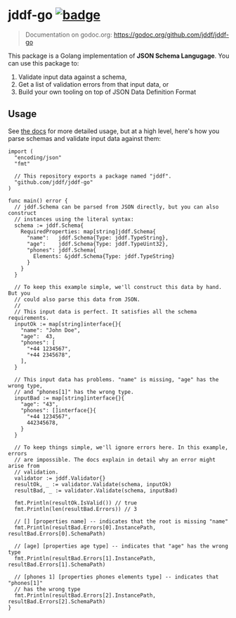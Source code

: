 # jddf-go [![badge]][docs]

> Documentation on godoc.org: https://godoc.org/github.com/jddf/jddf-go

This package is a Golang implementation of **JSON Schema Langugage**. You can
use this package to:

1. Validate input data against a schema,
2. Get a list of validation errors from that input data, or
3. Build your own tooling on top of JSON Data Definition Format

## Usage

See [the docs][docs] for more detailed usage, but at a high level, here's how
you parse schemas and validate input data against them:

```golang
import (
  "encoding/json"
  "fmt"

  // This repository exports a package named "jddf".
  "github.com/jddf/jddf-go"
)

func main() error {
  // jddf.Schema can be parsed from JSON directly, but you can also construct
  // instances using the literal syntax:
  schema := jddf.Schema{
    RequiredProperties: map[string]jddf.Schema{
      "name":   jddf.Schema{Type: jddf.TypeString},
      "age":    jddf.Schema{Type: jddf.TypeUint32},
      "phones": jddf.Schema{
        Elements: &jddf.Schema{Type: jddf.TypeString}
      }
    }
  }

  // To keep this example simple, we'll construct this data by hand. But you
  // could also parse this data from JSON.
  //
  // This input data is perfect. It satisfies all the schema requirements.
  inputOk := map[string]interface{}{
    "name": "John Doe",
    "age":  43,
    "phones": [
      "+44 1234567",
      "+44 2345678",
    ],
  }

  // This input data has problems. "name" is missing, "age" has the wrong type,
  // and "phones[1]" has the wrong type.
  inputBad := map[string]interface{}{
    "age": "43",
    "phones": []interface{}{
      "+44 1234567",
      442345678,
    }
  }

  // To keep things simple, we'll ignore errors here. In this example, errors
  // are impossible. The docs explain in detail why an error might arise from
  // validation.
  validator := jddf.Validator{}
  resultOk, _ := validator.Validate(schema, inputOk)
  resultBad, _ := validator.Validate(schema, inputBad)

  fmt.Println(resultOk.IsValid()) // true
  fmt.Println(len(resultBad.Errors)) // 3

  // [] [properties name] -- indicates that the root is missing "name"
  fmt.Println(resultBad.Errors[0].InstancePath, resultBad.Errors[0].SchemaPath)

  // [age] [properties age type] -- indicates that "age" has the wrong type
  fmt.Println(resultBad.Errors[1].InstancePath, resultBad.Errors[1].SchemaPath)

  // [phones 1] [properties phones elements type] -- indicates that "phones[1]"
  // has the wrong type
  fmt.Println(resultBad.Errors[2].InstancePath, resultBad.Errors[2].SchemaPath)
}
```

[badge]: https://godoc.org/github.com/jddf/jddf-go?status.svg
[docs]: https://godoc.org/github.com/jddf/jddf-go
